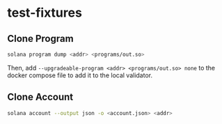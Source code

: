 # test-fixtures

## Clone Program

```sh
solana program dump <addr> <programs/out.so>
```

Then, add `--upgradeable-program <addr> <programs/out.so> none` to the docker compose file to add it to the local validator.

## Clone Account

```sh
solana account --output json -o <account.json> <addr>
```
